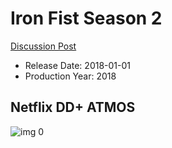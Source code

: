 # Iron Fist Season 2

[Discussion Post](https://www.avsforum.com/threads/bass-eq-for-filtered-movies.2995212/post-56884330)

* Release Date: 2018-01-01
* Production Year: 2018

## Netflix DD+ ATMOS

![img 0](https://i.imgur.com/Bg434C5.jpg)

